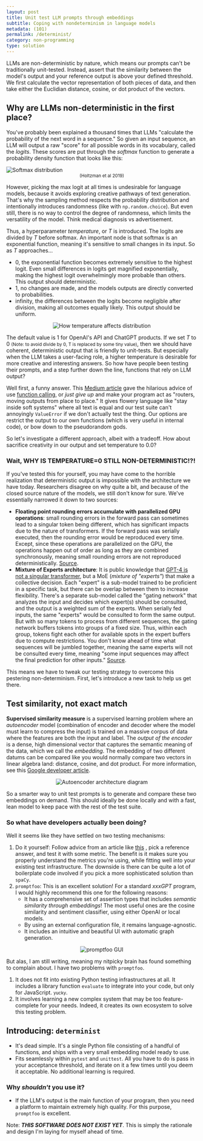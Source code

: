 ```yaml
---
layout: post
title: Unit test LLM prompts through embeddings
subtitle: Coping with nondeterminism in language models
metadata: (101)
permalink: /determinist/
category: non-programming
type: solution
---
```

LLMs are non-deterministic by nature, which means our prompts can't be traditionally unit-tested. Instead, assert that the similarity between the model's output and your reference output is above your defined threshold. We first calculate the vector representation of both pieces of data, and then take either the Euclidian distance, cosine, or dot product of the vectors.

## Why are LLMs non-deterministic in the first place?
You've probably been explained a thousand times that LLMs "calculate the probability of the next word in a sequence." So given an input sequence, an LLM will output a raw "score" for all possible words in its vocabulary, called the *logits*. These scores are put through the *softmax* function to generate a probability density function that looks like this:


<img src="/assets/determinist-dist.png" alt="Softmax distribution"/>
<div style="text-align: center;"><small>(Holtzman et al 2019)</small></div>

However, picking the max logit at all times is undesirable for language models, because it avoids exploring creative pathways of text generation. That's why the sampling method respects the probability distribution and intentionally introduces randomness (like with `np.random.choice`). But even still, there is no way to control the degree of randomness, which limits the versatility of the model. Think medical diagnosis vs advertisement.

Thus, a hyperparameter *temperature*, or *T* is introduced. The logits are divided by *T* before softmax. An important node is that softmax is an exponential function, meaning it's sensitive to small changes in its input. So as *T* approaches...
- 0, the exponential function becomes extremely sensitive to the highest logit. Even small differences in logits get magnified exponentially, making the highest logit overwhelmingly more probable than others. This output should deterministic.
- 1, no changes are made, and the models outputs are directly converted to probabilities.
- infinity, the differences between the logits become negligible after division, making all outcomes equally likely. This output should be uniform.

<div style="display: flex; justify-content: center;">
    <img src="/assets/determinist-temperature.gif" alt="How temperature affects distribution"/>
</div>

The default value is 1 for OpenAI's API and ChatGPT products. If we set *T* to 0 <small> (Note: to avoid divide by 0, T is replaced by some tiny value)</small>, then we should have coherent, deterministic output that is friendly to unit-tests. But especially when the LLM takes a user-facing role, a higher temperature is desirable for more creative and interesting answers. So how have people been testing their prompts, and a step further down the line, functions that rely on LLM output?

Well first, a funny answer. This [Medium article](https://medium.com/@tbarton_16336/the-challenge-of-integrating-llms-into-deterministic-systems-d9aa0542f793) gave the hilarious advice of use [function calling](https://platform.openai.com/docs/guides/function-calling), or *just give up* and make your program act as "routers, moving outputs from place to place." It gives flowery language like "stay inside soft systems" where all text is equal and our test suite can't annoyingly `ValueError` if we don't actually test the thing. Our options are restrict the output to our own functions (which is very useful in internal code), or bow down to the pseudorandom gods.

So let's investigate a different approach, albeit with a tradeoff. How about sacrifice creativity in our output and set temperature to 0.0?
### Wait, WHY IS TEMPERATURE=0 STILL NON-DETERMINISTIC!?!
If you've tested this for yourself, you may have come to the horrible realization that deterministic output is impossible with the architecture we have today. Researchers disagree on why quite a bit, and because of the closed source nature of the models, we still don't know for sure. We've essentially narrowed it down to two sources:
- **Floating point rounding errors accumulate with parallelized GPU operations**: small rounding errors in the forward pass can sometimes lead to a singular token being different, which has significant impacts due to the nature of transformers. If the forward pass was serially executed, then the rounding error would be reproduced every time. Except, since these operations are parallelized on the GPU, the operations happen out of order as long as they are combined synchronously, meaning small rounding errors are not reproduced deterministically. [Source](https://twitter.com/cwolferesearch/status/1671984854601220098?lang=en).
- **Mixture of Experts architecture**: It is public knowledge that [GPT-4 is not a singular transformer](https://www.semianalysis.com/p/gpt-4-architecture-infrastructure), but a MoE (*mixture of "experts"*) that make a collective decision. Each "expert" is a sub-model trained to be proficient in a specific task, but there can be overlap between them to increase flexibility. There's a separate sub-model called the "gating network" that analyzes the input and decides which expert(s) should be consulted, and the output is a weighted sum of the experts. When serially fed inputs, the same "experts" would be consulted to form the same output. But with so many tokens to process from different sequences, the gating network buffers tokens into groups of a fixed size. Thus, within each group, tokens fight each other for available spots in the expert buffers due to compute restrictions. You don't know ahead of time what sequences will be jumbled together, meaning the same experts will not be consulted every time, meaning "some input sequences may affect the final prediction for other inputs." [Source](https://152334h.github.io/blog/non-determinism-in-gpt-4/).

This means we have to tweak our testing strategy to overcome this pestering non-determinism. First, let's introduce a new task to help us get there.
## Test similarity, not exact match
**Supervised similarity measure** is a supervised learning problem where an *autoencoder* model (combination of encoder and decoder where the model must learn to compress the input) is trained on a massive corpus of data where the features are both the input and label. The *output of the encoder* is a dense, high dimensional vector that captures the semantic meaning of the data, which we call the *embedding*. The embedding of two different datums can be compared like you would normally compare two vectors in linear algebra land: distance, cosine, and dot product. For more information, see this [Google developer article](https://developers.google.com/machine-learning/clustering/similarity/supervised-similarity).

<div style="display: flex; justify-content: center;">
    <img src="/assets/determinist-autoencoder.png" alt="Autoencoder architecture diagram"/>
</div>

So a smarter way to unit test prompts is to generate and compare these two embeddings on demand. This should ideally be done locally and with a fast, lean model to keep pace with the rest of the test suite.
### So what have developers actually been doing?
Well it seems like they have settled on two testing mechanisms:
1. Do it yourself: Follow advice from an article like [this](https://prompt-lab.co/docs/eval) , pick a reference answer, and test it with some metric. The benefit is it makes sure you properly understand the metrics you're using, while fitting well into your existing test infrastructure. The downside is there can be quite a lot of boilerplate code involved if you pick a more sophisticated solution than `spaCy`.
2. `promptfoo`: This is an excellent solution! For a standard *xxxGPT* program, I would highly recommend this one for the following reasons:
	* It has a comprehensive set of assertion types that includes *semantic similarity through embeddings*! The most useful ones are the cosine similarity and sentiment classifier, using either OpenAI or local models.
	* By using an external configuration file, it remains language-agnostic. 
	* It includes an intuitive and beautiful UI with automatic graph generation. 

<div style="display: flex; justify-content: center;">
    <img src="/assets/determinist-promptfoo.png" alt="promptfoo GUI"/>
</div>

But alas, I am still writing, meaning my nitpicky brain has found something to complain about. I have two problems with `promptfoo`.
1. It does not fit into existing Python testing infrastructures at all. It includes a library function `evaluate` to integrate into your code, but only for JavaScript. <small>yucky</small>.
2. It involves learning a new complex system that may be too feature-complete for your needs. Indeed, it creates its own ecosystem to solve this testing problem.

## Introducing: `determinist`

* It's dead simple. It's a single Python file consisting of a handful of functions, and ships with a very small embedding model ready to use.
* Fits seamlessly within `pytest` and `unittest`. All you have to do is pass in your acceptance threshold, and iterate on it a few times until you deem it acceptable. No additional learning is required.

### Why *shouldn't* you use it?
* If the LLM's output is the main function of your program, then you need a platform to maintain extremely high quality. For this purpose, `promptfoo` is excellent.

Note: ***THIS SOFTWARE DOES NOT EXIST YET***. This is simply the rationale and design I'm laying for myself ahead of time.
